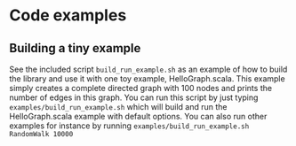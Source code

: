 # Code examples

## Building a tiny example
See the included script ```build_run_example.sh``` as an example of how to build the library
and use it with one toy example, HelloGraph.scala. This example simply creates a
complete directed graph with 100 nodes and prints the number of edges in this graph. You
can run this script by just typing ```examples/build_run_example.sh``` which will
build and run the HelloGraph.scala example with default options. You can also run
other examples for instance by running ```examples/build_run_example.sh RandomWalk 10000```
